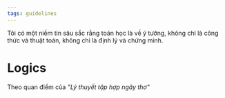 ```yaml
---
tags: guidelines
---
```


Tôi có một niềm tin sâu sắc rằng toán học là về ý tưởng, không chỉ là công thức và thuật toán, không chỉ là định lý và chứng minh.

# Logics

Theo quan điểm của *"Lý thuyết tập hợp ngây thơ"* 
